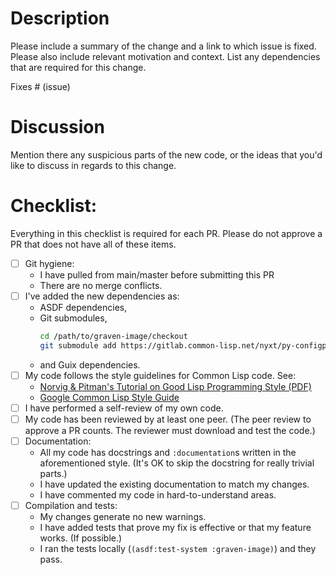 # Description

Please include a summary of the change and a link to which issue is fixed. Please also include relevant motivation and context. List any dependencies that are required for this change.

Fixes # (issue)

# Discussion

Mention there any suspicious parts of the new code, or the ideas that you'd like to discuss in regards to this change.

# Checklist:
Everything in this checklist is required for each PR.  Please do not approve a PR that does not have all of these items.

- [ ] Git hygiene:
  - I have pulled from main/master before submitting this PR
  - There are no merge conflicts.
- [ ] I've added the new dependencies as:
  - ASDF dependencies,
  - Git submodules,
    ```sh
	cd /path/to/graven-image/checkout
    git submodule add https://gitlab.common-lisp.net/nyxt/py-configparser _build/py-configparser
    ```
  - and Guix dependencies.
- [ ] My code follows the style guidelines for Common Lisp code. See:
  - [Norvig & Pitman's Tutorial on Good Lisp Programming Style (PDF)](https://www.cs.umd.edu/~nau/cmsc421/norvig-lisp-style.pdf)
  - [Google Common Lisp Style Guide](https://google.github.io/styleguide/lispguide.xml)
- [ ] I have performed a self-review of my own code.
- [ ] My code has been reviewed by at least one peer.  (The peer review to approve a PR counts.  The reviewer must download and test the code.)
- [ ] Documentation:
  - All my code has docstrings and `:documentation`s written in the aforementioned style.  (It's OK to skip the docstring for really trivial parts.)
  - I have updated the existing documentation to match my changes.
  - I have commented my code in hard-to-understand areas.
- [ ] Compilation and tests:
  - My changes generate no new warnings.
  - I have added tests that prove my fix is effective or that my feature works.  (If possible.)
  - I ran the tests locally (`(asdf:test-system :graven-image)`) and they pass.
